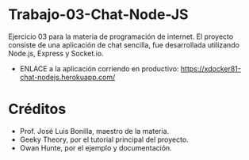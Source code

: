 # Trabajo-03-Chat-Node-JS

Ejercicio 03 para la materia de programación de internet. El proyecto consiste de una aplicación de chat sencilla, fue desarrollada utilizando Node.js, Express y Socket.io.

- ENLACE a la aplicación corriendo en productivo: https://xdocker81-chat-nodejs.herokuapp.com/

# Créditos
- Prof. José Luis Bonilla, maestro de la materia.
- Geeky Theory, por el tutorial principal del proyecto.
- Owan Hunte, por el ejemplo y documentación.
